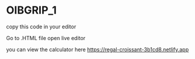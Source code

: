 # OIBGRIP_1

copy this code in your editor 

Go to .HTML file open live editor 

you can view the calculator here 
https://regal-croissant-3b1cd8.netlify.app
